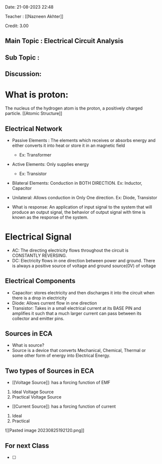 Date: 21-08-2023 22:48

Teacher : [[Nazneen Akhter]] 

Credit: 3.00
## Main Topic : Electrical Circuit Analysis

## Sub Topic :

## Discussion:

# What is proton:
The nucleus of the hydrogen atom is the proton, a positively charged particle.
[[Atomic Structure]]

## Electrical Network

- Passive Elements : The elements which receives or absorbs energy and either converts it into heat or store it in an magnetic field 
  - Ex: Transformer
- Active Elements: Only supplies energy
  - Ex: Transistor



- Bilateral Elements: Conduction in BOTH DIRECTION. Ex: Inductor, Capacitor
- Unilateral: Allows conduction in  Only One direction. Ex: Diode, Transistor


- What is response: An application of input signal to the system that will produce an output signal, the behavior of output signal with time is known as the response of the system.

# Electrical Signal

- AC: The directing electricity flows throughout the circuit is CONSTANTLY REVERSING.
- DC: Electricity flows in one direction between power and ground. There is always a positive source of voltage and ground source(0V) of voltage


## Electrical Components 
- Capacitor: stores electricity and then discharges it into the circuit when there is a drop in electricity
- Diode: Allows current flow in one direction
- Transistor: Takes in a small electrical current at its BASE PIN and amplifies it such that a much larger current can pass between its collector and emitter pins.

## Sources in ECA

- What is source?
- Source is a device that converts Mechanical, Chemical, Thermal or some other form of energy into Electrical Energy.

## Two types of Sources in ECA
- [[Voltage Source]]: has a forcing function of EMF
 1. Ideal Voltage Source
 2. Practical Voltage Source
- [[Current Source]]: has a forcing function of current
1. Ideal
2. Practical 

![[Pasted image 20230825192120.png]]





## For next Class
- [ ] 